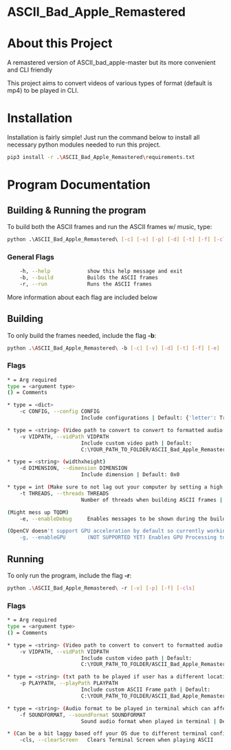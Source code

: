 # ASCII_Bad_Apple_Remastered

# About this Project

A remastered version of ASCII_bad_apple-master but its more convenient and CLI friendly

This project aims to convert videos of various types of format (default is mp4) to be played in CLI.

# Installation

Installation is fairly simple! Just run the command below to install all necessary python modules needed to run this project.

```bash
pip3 install -r .\ASCII_Bad_Apple_Remastered\requirements.txt
```

# Program Documentation

## Building & Running the program

To build both the ASCII frames and run the ASCII frames w/ music, type:

```bash
python .\ASCII_Bad_Apple_Remastered\ [-c] [-v] [-p] [-d] [-t] [-f] [-cls]
```

### General Flags

```bash
	-h, --help            show this help message and exit
	-b, --build           Builds the ASCII frames
	-r, --run             Runs the ASCII frames
```

More information about each flag are included below

## Building

To only build the frames needed, include the flag ****-b****:

```bash
python .\ASCII_Bad_Apple_Remastered\ -b [-c] [-v] [-d] [-t] [-f] [-e]
```

### Flags

```bash
* = Arg required
type = <argument type>
() = Comments

* type = <dict>
	-c CONFIG, --config CONFIG
                        Include configurations | Default: {'letter': True, 'other': False, 'reverse': False}

* type = <string> (Video path to convert to convert to formatted audio to be played in terminal)
	-v VIDPATH, --vidPath VIDPATH
                        Include custom video path | Default:
                        C:\YOUR_PATH_TO_FOLDER/ASCII_Bad_Apple_Remastered/resources/video.mp4

* type = <string> (widthxheight)
	-d DIMENSION, --dimension DIMENSION
                        Include dimension | Default: 0x0

* type = int (Make sure to not lag out your computer by setting a high value for this one)
	-t THREADS, --threads THREADS
                        Number of threads when building ASCII frames | Default: 4

(Might mess up TQDM)
	-e, --enableDebug     Enables messages to be shown during the build process for debugging

(OpenCV doesn't support GPU acceleration by default so currently working on compiling OpenCV to include GPU acceleration)
	-g, --enableGPU       (NOT SUPPORTED YET) Enables GPU Processing to speed up building process
```

## Running

To only run the program, include the flag ****-r****:

```bash
python .\ASCII_Bad_Apple_Remastered\ -r [-v] [-p] [-f] [-cls]
```

### Flags

```bash
* = Arg required
type = <argument type>
() = Comments

* type = <string> (Video path to convert to convert to formatted audio to be played in terminal)
	-v VIDPATH, --vidPath VIDPATH
                        Include custom video path | Default:
                        C:\YOUR_PATH_TO_FOLDER/ASCII_Bad_Apple_Remastered/resources/video.mp4

* type = <string> (txt path to be played if user has a different location for it)
	-p PLAYPATH, --playPath PLAYPATH
                        Include custom ASCII Frame path | Default:
                        C:\YOUR_PATH_TO_FOLDER/ASCII_Bad_Apple_Remastered/generated/play.txt

* type = <string> (Audio format to be played in terminal which can affect sound quality such as lossless and lossy audio formats)
	-f SOUNDFORMAT, --soundFormat SOUNDFORMAT
                        Sound audio format when played in terminal | Default: mp3

* (Can be a bit laggy based off your OS due to different terminal configurations)
	-cls, --clearScreen   Clears Terminal Screen when playing ASCII
```
